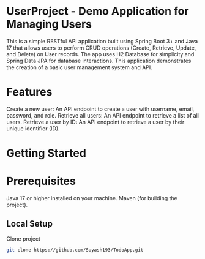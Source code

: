 # UserProject - Demo Application for Managing Users
This is a simple RESTful API application built using Spring Boot 3+ and Java 17 that allows users to perform CRUD operations (Create, Retrieve, Update, and Delete) on User records. The app uses H2 Database for simplicity and Spring Data JPA for database interactions. This application demonstrates the creation of a basic user management system and API.

# Features
Create a new user: An API endpoint to create a user with username, email, password, and role.
Retrieve all users: An API endpoint to retrieve a list of all users.
Retrieve a user by ID: An API endpoint to retrieve a user by their unique identifier (ID).

# Getting Started
# Prerequisites
  Java 17 or higher installed on your machine.
  Maven (for building the project).

## Local Setup
Clone project
```bash
git clone https://github.com/Suyash193/TodoApp.git
```
